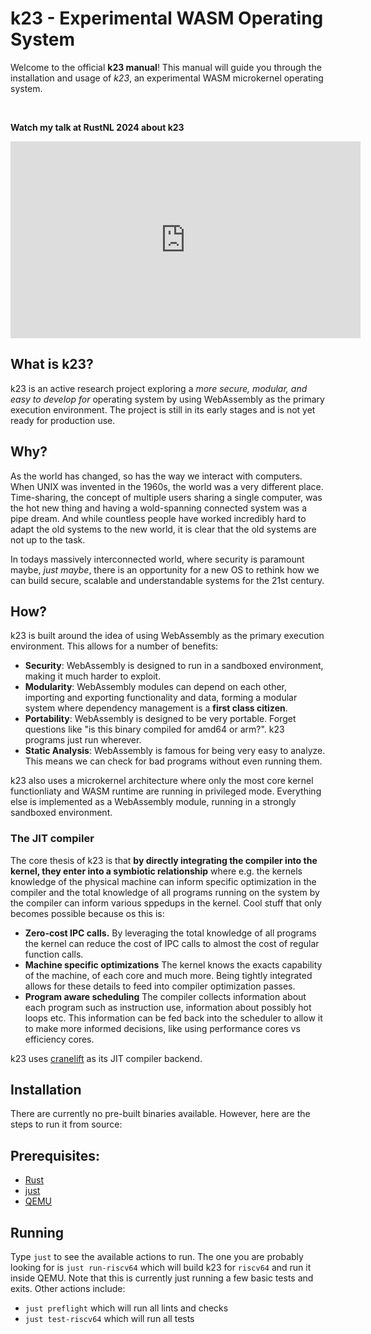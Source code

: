 # k23 - Experimental WASM Operating System

Welcome to the official **k23 manual**! This manual will guide you through the installation and usage of *k23*, an experimental WASM microkernel operating system.

<br />

**Watch my talk at RustNL 2024 about k23**
<iframe width="560" height="315" src="https://www.youtube-nocookie.com/embed/GjDwj7RWOgs?si=bKBI4WKpm1HQ8YtP" title="YouTube video player" frameborder="0" allow="accelerometer; autoplay; clipboard-write; encrypted-media; gyroscope; picture-in-picture; web-share" referrerpolicy="strict-origin-when-cross-origin" allowfullscreen></iframe>

## What is k23?

k23 is an active research project exploring a *more secure, modular, and easy to develop for* operating system by using WebAssembly as the primary execution environment.
The project is still in its early stages and is not yet ready for production use.

## Why?

As the world has changed, so has the way we interact with computers. When UNIX was invented in the 1960s, the world was a very different place.
Time-sharing, the concept of multiple users sharing a single computer, was the hot new thing and having a wold-spanning connected system was a pipe dream. And while countless people have worked incredibly hard to adapt the old systems to the new world, it is clear that the old systems are not up to the task.

In todays massively interconnected world, where security is paramount maybe, *just maybe*, there is an opportunity for a new OS to rethink how we can build secure, scalable and understandable systems for the 21st century.

## How?

k23 is built around the idea of using WebAssembly as the primary execution environment. This allows for a number of benefits:
- **Security**: WebAssembly is designed to run in a sandboxed environment, making it much harder to exploit.
- **Modularity**: WebAssembly modules can depend on each other, importing and exporting functionality and data, forming a modular system where dependency management is a **first class citizen**.
- **Portability**: WebAssembly is designed to be very portable. Forget questions like "is this binary compiled for amd64 or arm?". k23 programs just run wherever.
- **Static Analysis**: WebAssembly is famous for being very easy to analyze. This means we can check for bad programs without even running them.

k23 also uses a microkernel architecture where only the most core kernel functionliaty and WASM runtime are running in privileged mode. Everything else is implemented as a WebAssembly module, running in a strongly sandboxed environment.

### The JIT compiler

The core thesis of k23 is that **by directly integrating the compiler into the kernel, they enter into a symbiotic relationship** where e.g. the kernels knowledge of the physical machine can inform specific optimization in the compiler and the total knowledge of all programs running on the system by the compiler can inform various sppedups in the kernel.
Cool stuff that only becomes possible because os this is:

- **Zero-cost IPC calls.** By leveraging the total knowledge of all programs the kernel can reduce the cost of IPC calls to almost the cost of regular function calls.
- **Machine specific optimizations** The kernel knows the exacts capability of the machine, of each core and much more. Being tightly integrated allows for these details to feed into compiler optimization passes.
- **Program aware scheduling** The compiler collects information about each program such as instruction use, information about possibly hot loops etc. This information can be fed back into the scheduler to allow it to make more informed decisions, like using performance cores vs efficiency cores.

k23 uses [cranelift](https://cranelift.dev) as its JIT compiler backend.

## Installation

There are currently no pre-built binaries available. However, here are the steps to run it from source:

## Prerequisites:
  - [Rust](https://www.rust-lang.org/tools/install)
  - [just](https://just.systems)
  - [QEMU](https://www.qemu.org)

## Running

Type `just` to see the available actions to run. The one you are probably looking for is `just run-riscv64` which will build k23 for `riscv64` and run it inside QEMU. Note that this is currently just running a few basic tests and exits.
  Other actions include:
  - `just preflight` which will run all lints and checks
  - `just test-riscv64` which will run all tests
